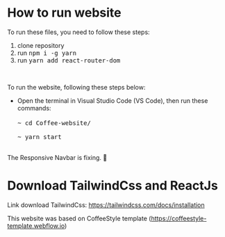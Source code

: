 # How to run website
To run these files, you need to follow these steps:
<ol>
  <li>clone repository
  <li>run <kbd>npm i -g yarn</kbd>
  <li>run <kbd>yarn add react-router-dom</kbd>
</ol><br />

To run the website, following these steps below:

<ul>
  <li>Open the terminal in Visual Studio Code (VS Code), then run these commands: 
    <br />
    <br />
 <kbd> ~ cd Coffee-website/<br /><br />
  ~ yarn start
</ul>
<br />
The Responsive Navbar is fixing. 🥲 

# Download TailwindCss and ReactJs
Link download TailwindCss: https://tailwindcss.com/docs/installation

This website was based on CoffeeStyle template (https://coffeestyle-template.webflow.io)


